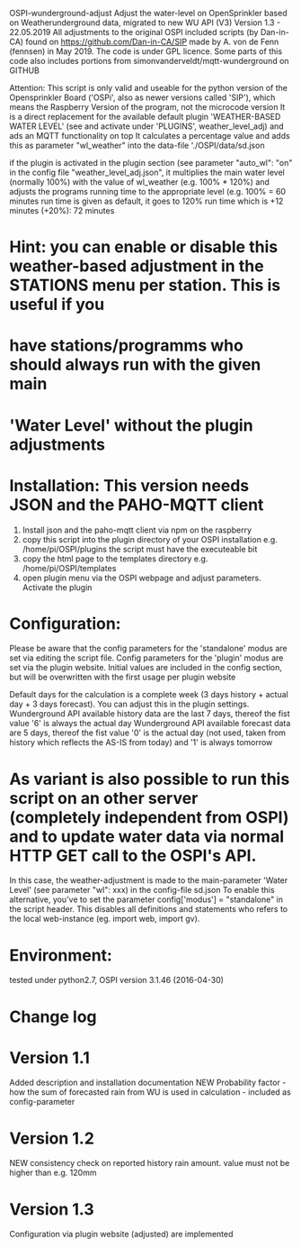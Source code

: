 OSPI-wunderground-adjust
Adjust the water-level on OpenSprinkler based on Weatherunderground data, migrated to new WU API (V3)
Version 1.3 - 22.05.2019 
All adjustments to the original OSPI included scripts (by Dan-in-CA) found on https://github.com/Dan-in-CA/SIP
     made by A. von de Fenn (fennsen) in May 2019. The code is under GPL licence.
Some parts of this code also includes portions from simonvanderveldt/mqtt-wunderground on GITHUB

Attention: This script is only valid and useable for the python version of the Opensprinkler Board ('OSPi', also as newer versions called 'SIP'),
  which means the Raspberry Version of the program, not the microcode version It is a direct replacement for the available default plugin 'WEATHER-BASED WATER LEVEL' (see and activate under 'PLUGINS', 
 weather_level_adj) and ads an MQTT functionality on top It calculates a percentage value and adds this as parameter "wl_weather" into the data-file './OSPI/data/sd.json

if the plugin is activated in the plugin section (see parameter "auto_wl": "on" in the config file  "weather_level_adj.json",
   it multiplies the main water level (normally 100%) with the value of wl_weather (e.g. 100% * 120%) and adjusts the programs running time to the appropriate level (e.g. 100% = 60 minutes run time is  given as default, it goes to 120% run time which is +12 minutes (+20%): 72 minutes 

# Hint: you can enable or disable this weather-based adjustment in the STATIONS menu per station. This is useful if you 
# have stations/programms who should always run with the given main
#  'Water Level' without the plugin adjustments

# Installation: This version needs JSON and the PAHO-MQTT client
  1. Install json and the paho-mqtt client via npm on the raspberry
  2. copy this script into the plugin directory of your OSPI installation e.g. /home/pi/OSPI/plugins the script must have the executeable bit
  3. copy the html page to the templates directory e.g. /home/pi/OSPI/templates
  4. open plugin menu via the OSPI webpage and adjust parameters. Activate the plugin
 
# Configuration: 
 Please be aware that the config parameters for the 'standalone' modus are set via editing the script file.
 Config parameters for the 'plugin' modus are set via the plugin website. Initial values are included in the config section, but will be overwritten with the first usage per plugin website

 Default days for the calculation is a complete week (3 days history + actual day + 3 days forecast). You can adjust this in the plugin settings.
  Wunderground API available history data are the last 7 days, thereof the fist value '6' is always the actual day
  Wunderground API available forecast data are 5 days, thereof the fist value '0' is the actual day (not used, taken from history which reflects the AS-IS from today) and '1' is always tomorrow
 
# As variant is also possible to run this script on an other server (completely independent from OSPI) and to update water data via normal HTTP GET call to the OSPI's API. 
In this case, the weather-adjustment is made to the main-parameter 'Water Level' (see parameter "wl": xxx) in the config-file sd.json
 To enable this alternative,
  you've to set the parameter config['modus'] = "standalone" in the script header. This disables all definitions and statements who refers to the local web-instance (eg. import web, import gv).
 
# Environment:
  tested under python2.7, OSPI version 3.1.46 (2016-04-30)

# Change log 
# Version 1.1 
  Added description and installation documentation 
  NEW Probability factor - how the sum of forecasted rain from WU is used in calculation - included as config-parameter
# Version 1.2
  NEW consistency check on reported history rain amount. value must not be higher than e.g. 120mm
# Version 1.3
  Configuration via plugin website (adjusted) are implemented

